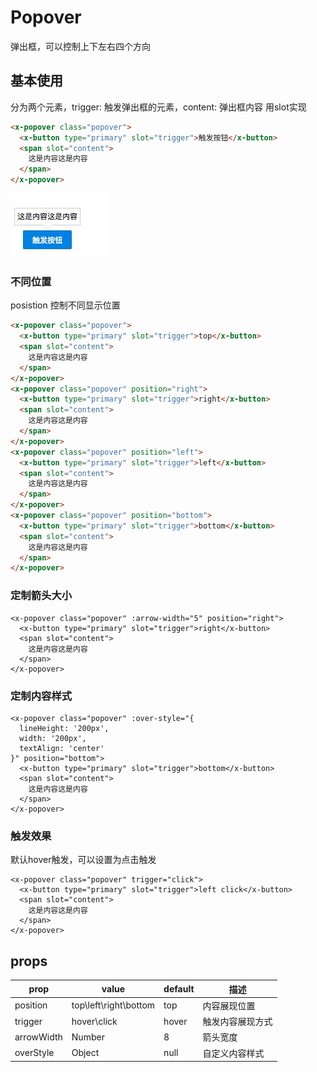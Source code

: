 # Popover

弹出框，可以控制上下左右四个方向

## 基本使用
分为两个元素，trigger: 触发弹出框的元素，content: 弹出框内容
用slot实现

``` html
<x-popover class="popover">
  <x-button type="primary" slot="trigger">触发按钮</x-button>
  <span slot="content">
    这是内容这是内容
  </span>
</x-popover>
```

![](../img/popover-base.png)

### 不同位置
posistion 控制不同显示位置

``` html
<x-popover class="popover">
  <x-button type="primary" slot="trigger">top</x-button>
  <span slot="content">
    这是内容这是内容
  </span>
</x-popover>
<x-popover class="popover" position="right">
  <x-button type="primary" slot="trigger">right</x-button>
  <span slot="content">
    这是内容这是内容
  </span>
</x-popover>
<x-popover class="popover" position="left">
  <x-button type="primary" slot="trigger">left</x-button>
  <span slot="content">
    这是内容这是内容
  </span>
</x-popover>
<x-popover class="popover" position="bottom">
  <x-button type="primary" slot="trigger">bottom</x-button>
  <span slot="content">
    这是内容这是内容
  </span>
</x-popover>
```

### 定制箭头大小
```
<x-popover class="popover" :arrow-width="5" position="right">
  <x-button type="primary" slot="trigger">right</x-button>
  <span slot="content">
    这是内容这是内容
  </span>
</x-popover>
```

### 定制内容样式
```
<x-popover class="popover" :over-style="{
  lineHeight: '200px',
  width: '200px',
  textAlign: 'center'
}" position="bottom">
  <x-button type="primary" slot="trigger">bottom</x-button>
  <span slot="content">
    这是内容这是内容
  </span>
</x-popover>
```

### 触发效果
默认hover触发，可以设置为点击触发

```
<x-popover class="popover" trigger="click">
  <x-button type="primary" slot="trigger">left click</x-button>
  <span slot="content">
    这是内容这是内容
  </span>
</x-popover>
```

## props

prop | value | default| 描述
---  |  ---  |   ---  | ---
position | top\left\right\bottom | top | 内容展现位置
trigger | hover\click | hover | 触发内容展现方式
arrowWidth | Number | 8 | 箭头宽度
overStyle | Object | null | 自定义内容样式

